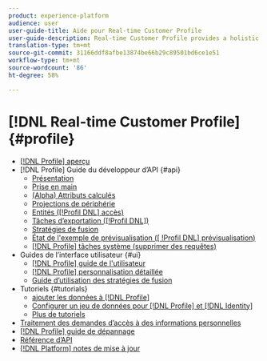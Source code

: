 ```yaml
---
product: experience-platform
audience: user
user-guide-title: Aide pour Real-time Customer Profile
user-guide-description: Real-time Customer Profile provides a holistic view of each individual customer by combining data from multiple channels, including online, offline, CRM, and third-party data. Profile allows you to consolidate your disparate customer data into a unified view offering an actionable, timestamped account of every customer interaction.
translation-type: tm+mt
source-git-commit: 31166ddf8afbe13874be66b29c89501bd6ce1e51
workflow-type: tm+mt
source-wordcount: '86'
ht-degree: 58%

---
```



# [!DNL Real-time Customer Profile] {#profile}

* [[!DNL Profile] aperçu](home.md)
* [!DNL Profile] Guide du développeur d’API {#api}
   * [Présentation](api/overview.md)
   * [Prise en main](api/getting-started.md)
   * [(Alpha) Attributs calculés](api/computed-attributes.md)
   * [Projections de périphérie](api/edge-projections.md)
   * [Entités ([!Profil DNL] accès)](api/entities.md)
   * [Tâches d’exportation ([!Profil DNL])](api/export-jobs.md)
   * [Stratégies de fusion](api/merge-policies.md)
   * [État de l&#39;exemple de prévisualisation ([ !Profil DNL] prévisualisation)](api/preview-sample-status.md)
   * [[!DNL Profile] tâches système (supprimer des requêtes)](api/profile-system-jobs.md)
* Guides de l’interface utilisateur {#ui}
   * [[!DNL Profile] guide de l&#39;utilisateur](ui/user-guide.md)
   * [[!DNL Profile] personnalisation détaillée](ui/profile-customization.md)
   * [Guide d’utilisation des stratégies de fusion](ui/merge-policies.md)
* Tutoriels {#tutorials}
   * [ajouter les données à [!DNL Profile]](tutorials/add-profile-data.md)
   * [Configurer un jeu de données pour [!DNL Profile] et [!DNL Identity]](tutorials/dataset-configuration.md)
   * [Plus de tutoriels](https://docs.adobe.com/content/help/fr-FR/experience-platform/tutorials/home.html)
* [Traitement des demandes d’accès à des informations personnelles](privacy.md)
* [[!DNL Profile] guide de dépannage](troubleshooting.md)
* [Référence d’API](https://www.adobe.io/apis/experienceplatform/home/api-reference.html#!acpdr/swagger-specs/real-time-customer-profile.yaml)
* [[!DNL Platform] notes de mise à jour](https://docs.adobe.com/content/help/fr-FR/experience-platform/release-notes/latest.html)